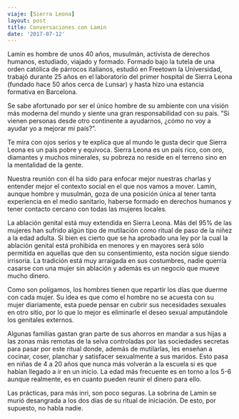 ```yaml
---
viaje: [Sierra Leona]
layout: post
title: Conversaciones con Lamin
date: '2017-07-12'
---
```

Lamin es hombre de unos 40 años, musulmán, activista de derechos humanos, estudiado, viajado y formado.  Formado bajo la tutela de una orden católica de párrocos italianos, estudió en Freetown la Universidad, trabajó durante 25 años en el laboratorio del primer hospital de Sierra Leona (fundado hace 50 años cerca de Lunsar) y hasta hizo una estancia formativa en Barcelona.

Se sabe afortunado por ser el único hombre de su ambiente con una visión más moderna del mundo y siente una gran responsabilidad con su país. “Si vienen personas desde otro continente a ayudarnos, ¿cómo no voy a ayudar yo a mejorar mi país?”.

Te mira con ojos serios y te explica que al mundo le gusta decir que Sierra Leona es un país pobre y equivoca. Sierra Leona es un país rico, con oro, diamantes y muchos minerales, su pobreza no reside en el terreno sino en la mentalidad de la gente. 

Nuestra reunión con él ha sido para enfocar mejor nuestras charlas y entender mejor el contexto social en el que nos vamos a mover. Lamin, aunque hombre y musulmán, goza de una posición única al tener tanta experiencia en el medio sanitario, haberse formado en derechos humanos y tener contacto cercano con todas las mujeres locales. 

La ablación genital está muy extendida en Sierra Leona. Más del 95% de las mujeres han sufrido algún tipo de mutilación como ritual de paso de la niñez a la edad adulta. Si bien es cierto que se ha aprobado una ley por la cual la ablación genital está prohibida en menores y en mayores será sólo permitida en aquellas que den su consentimiento, esta noción sigue siendo irrisoria. La tradición está muy arraigada en sus costumbres, nadie querría casarse con una mujer sin ablación y además es un negocio que mueve mucho dinero.

Como son polígamos, los hombres tienen que repartir los días que duerme con cada mujer. Su idea es que como el hombre no se acuesta con su mujer diariamente, esta puede pensar en cubrir sus necesidades sexuales en otro sitio, por lo que lo mejor es eliminarle el deseo sexual amputándole los genitales externos. 

Algunas familias gastan gran parte de sus ahorros en mandar a sus hijas a las zonas más remotas de la selva controladas por las sociedades secretas para pasar por este ritual donde, además de mutilarlas, les enseñan a cocinar, coser, planchar y satisfacer sexualmente a sus maridos. Esto pasa en niñas de 4 a 20 años que nunca más volverán a la escuela si es que habían llegado a ir en un inicio. La edad más frecuente es en torno a los 5-6 aunque realmente, es en cuanto pueden reunir el dinero para ello.

Las prácticas, para más inri, son poco seguras. La sobrina de Lamin se murió desangrada a los dos días de su ritual de iniciación. De esto, por supuesto, no habla nadie.